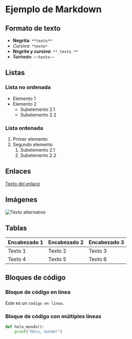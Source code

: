 # Ejemplo de Markdown

## Formato de texto
- **Negrita**: `**texto**`
- *Cursiva*: `*texto*`
- **_Negrita y cursiva_**: `**_texto_**`
- ~~Tachado~~: `~~texto~~`

## Listas

### Lista no ordenada
- Elemento 1
- Elemento 2
  - Subelemento 2.1
  - Subelemento 2.2

### Lista ordenada
1. Primer elemento
2. Segundo elemento
   1. Subelemento 2.1
   2. Subelemento 2.2

## Enlaces
[Texto del enlace](http://www.ejemplo.com)

## Imágenes
![Texto alternativo](url_de_la_imagen.jpg)

## Tablas

| Encabezado 1 | Encabezado 2 | Encabezado 3 |
| ------------ | ------------ | ------------ |
| Texto 1      | Texto 2      | Texto 3      |
| Texto 4      | Texto 5      | Texto 6      |

## Bloques de código

### Bloque de código en línea
Este es un `código en línea`.

### Bloque de código con múltiples líneas
```python
def hola_mundo():
    print("Hola, mundo!")
